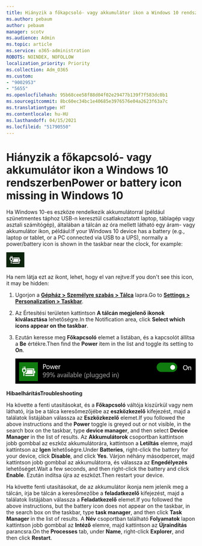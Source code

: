 ```yaml
---
title: Hiányzik a főkapcsoló- vagy akkumulátor ikon a Windows 10 rendszerben
ms.author: pebaum
author: pebaum
manager: scotv
ms.audience: Admin
ms.topic: article
ms.service: o365-administration
ROBOTS: NOINDEX, NOFOLLOW
localization_priority: Priority
ms.collection: Adm_O365
ms.custom:
- "9002953"
- "5655"
ms.openlocfilehash: 95b68cee58f88d04f02e29477b139f7f583dc0b1
ms.sourcegitcommit: 8bc60ec34bc1e40685e3976576e04a2623f63a7c
ms.translationtype: HT
ms.contentlocale: hu-HU
ms.lasthandoff: 04/15/2021
ms.locfileid: "51790550"
---
```

# <a name="power-or-battery-icon-missing-in-windows-10"></a><span data-ttu-id="293b4-102">Hiányzik a főkapcsoló- vagy akkumulátor ikon a Windows 10 rendszerben</span><span class="sxs-lookup"><span data-stu-id="293b4-102">Power or battery icon missing in Windows 10</span></span>

<span data-ttu-id="293b4-103">Ha Windows 10-es eszköze rendelkezik akkumulátorral (például szünetmentes táphoz USB-n keresztül csatlakoztatott laptop, táblagép vagy asztali számítógép), általában a tálcán az óra mellett látható egy áram- vagy akkumulátor ikon, például:</span><span class="sxs-lookup"><span data-stu-id="293b4-103">If your Windows 10 device has a battery (e.g., laptop or tablet, or a PC connected via USB to a UPS), normally a power/battery icon is shown in the taskbar near the clock, for example:</span></span>

![Akkumulátor ikon](media/battery-icon.png)

<span data-ttu-id="293b4-105">Ha nem látja ezt az ikont, lehet, hogy el van rejtve:</span><span class="sxs-lookup"><span data-stu-id="293b4-105">If you don't see this icon, it may be hidden:</span></span>

1. <span data-ttu-id="293b4-106">Ugorjon a **[Gépház > Személyre szabás > Tálca](ms-settings:taskbar?activationSource=GetHelp)** lapra.</span><span class="sxs-lookup"><span data-stu-id="293b4-106">Go to **[Settings > Personalization > Taskbar](ms-settings:taskbar?activationSource=GetHelp)**.</span></span>

2. <span data-ttu-id="293b4-107">Az Értesítési területen kattintson **A tálcán megjelenő ikonok kiválasztása** lehetőségre.</span><span class="sxs-lookup"><span data-stu-id="293b4-107">In the Notification area, click **Select which icons appear on the taskbar**.</span></span>

3. <span data-ttu-id="293b4-108">Ezután keresse meg **Főkapcsoló** elemet a listában, és a kapcsolót állítsa a **Be** értékre.</span><span class="sxs-lookup"><span data-stu-id="293b4-108">Then find the **Power** item in the list and toggle its setting to **On**.</span></span>

    ![A főkapcsoló ikon megjelenítése a tálcán](media/power-icon-on.png)

<span data-ttu-id="293b4-110">**Hibaelhárítás**</span><span class="sxs-lookup"><span data-stu-id="293b4-110">**Troubleshooting**</span></span>

<span data-ttu-id="293b4-111">Ha követte a fenti utasításokat, és a **Főkapcsoló** váltója kiszürkül vagy nem látható, írja be a tálca keresőmezőjébe az **eszközkezelő** kifejezést, majd a találatok listájában válassza az **Eszközkezelő** elemet.</span><span class="sxs-lookup"><span data-stu-id="293b4-111">If you followed the above instructions and the **Power** toggle is greyed out or not visible, in the search box on the taskbar, type **device manager**, and then select **Device Manager** in the list of results.</span></span> <span data-ttu-id="293b4-112">Az **Akkumulátorok** csoportban kattintson jobb gombbal az eszköz akkumulátorára, kattintson a **Letiltás** elemre, majd kattintson az **Igen** lehetőségre.</span><span class="sxs-lookup"><span data-stu-id="293b4-112">Under **Batteries**, right-click the battery for your device, click **Disable**, and click **Yes**.</span></span> <span data-ttu-id="293b4-113">Várjon néhány másodpercet, majd kattintson jobb gombbal az akkumulátorra, és válassza az **Engedélyezés** lehetőséget.</span><span class="sxs-lookup"><span data-stu-id="293b4-113">Wait a few seconds, and then right-click the battery and click **Enable**.</span></span> <span data-ttu-id="293b4-114">Ezután indítsa újra az eszközt.</span><span class="sxs-lookup"><span data-stu-id="293b4-114">Then restart your device.</span></span>

<span data-ttu-id="293b4-115">Ha követte fenti utasításokat, de az akkumulátor ikonja nem jelenik meg a tálcán, írja be tálcán a keresőmezőbe a **feladatkezelő** kifejezést, majd a találatok listájában válassza a **Feladatkezelő** elemet.</span><span class="sxs-lookup"><span data-stu-id="293b4-115">If you followed the above instructions, but the battery icon does not appear on the taskbar, in the search box on the taskbar, type **task manager**, and then click **Task Manager** in the list of results.</span></span> <span data-ttu-id="293b4-116">A **Név** csoportban található **Folyamatok** lapon kattintson jobb gombbal az **Intéző** elemre, majd kattintson az **Újraindítás** parancsra.</span><span class="sxs-lookup"><span data-stu-id="293b4-116">On the **Processes** tab, under **Name**, right-click **Explorer**, and then click **Restart**.</span></span>
